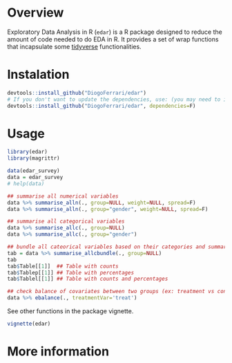 Overview
========

Exploratory Data Analysis in R (`edar`) is a R package designed to
reduce the amount of code needed to do EDA in R. It provides a set of
wrap functions that incapsulate some
[tidyverse](https://www.tidyverse.org/) functionalities.

Instalation
===========

``` {.r .rundoc-block rundoc-language="R" rundoc-exports="code"}
devtools::install_github("DiogoFerrari/edar")
# If you don't want to update the dependencies, use: (you may need to install some dependencies manually)
devtools::install_github("DiogoFerrari/edar", dependencies=F)

```

Usage
=====

``` {.r .rundoc-block rundoc-language="R" rundoc-exports="both" rundoc-results="output" rundoc-hlines="yes" rundoc-colnames="yes"}
library(edar)
library(magrittr)

data(edar_survey)
data = edar_survey
# help(data)

## summarise all numerical variables
data %>% summarise_alln(., group=NULL, weight=NULL, spread=F)
data %>% summarise_alln(., group="gender", weight=NULL, spread=F)

## summarise all categorical variables
data %>% summarise_allc(., group=NULL)
data %>% summarise_allc(., group="gender")

## bundle all cateorical variables based on their categories and summarise them
tab = data %>% summarise_allcbundle(., group=NULL)
tab
tab$Table[[1]]  ## Table with counts
tab$Tablep[[1]] ## Table with percentages
tab$Tablel[[1]] ## Table with counts and percentages

## check balance of covariates between two groups (ex: treatment vs control, see Imbens, G. W., & Rubin, D. B., Causal inference in statistics, social, and biomedical sciences: an introduction (2015), : Cambridge University Press.) 
data %>% ebalance(., treatmentVar='treat')

```


See other functions in the package vignette.

``` {.r .rundoc-block rundoc-language="R" rundoc-exports="code"}
vignette(edar)
```

More information
================
